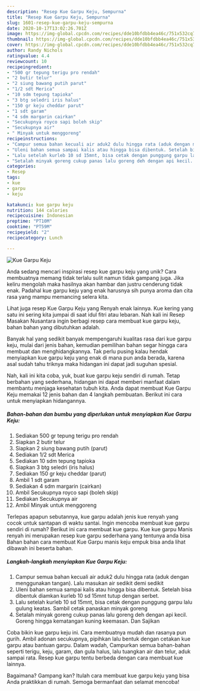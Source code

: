 ```yaml
---
description: "Resep Kue Garpu Keju, Sempurna"
title: "Resep Kue Garpu Keju, Sempurna"
slug: 1601-resep-kue-garpu-keju-sempurna
date: 2020-10-17T13:02:26.701Z
image: https://img-global.cpcdn.com/recipes/dde10bfdbb4ea46c/751x532cq70/kue-garpu-keju-foto-resep-utama.jpg
thumbnail: https://img-global.cpcdn.com/recipes/dde10bfdbb4ea46c/751x532cq70/kue-garpu-keju-foto-resep-utama.jpg
cover: https://img-global.cpcdn.com/recipes/dde10bfdbb4ea46c/751x532cq70/kue-garpu-keju-foto-resep-utama.jpg
author: Randy Nichols
ratingvalue: 4.4
reviewcount: 10
recipeingredient:
- "500 gr tepung terigu pro rendah"
- "2 butir telur"
- "2 siung bawang putih parut"
- "1/2 sdt Merica"
- "10 sdm tepung tapioka"
- "3 btg seledri iris halus"
- "150 gr keju cheddar parut"
- "1 sdt garam"
- "4 sdm margarin cairkan"
- "Secukupnya royco sapi boleh skip"
- "Secukupnya air"
- " Minyak untuk menggoreng"
recipeinstructions:
- "Campur semua bahan kecuali air aduk2 dulu hingga rata (aduk dengan menggunakan tangan). Lalu masukan air sedikit demi sedikit"
- "Uleni bahan semua sampai kalis atau hingga bisa dibentuk. Setelah bisa dibentuk diamkan kurleb 10 sd 15mnt tutup dengan serbet."
- "Lalu setelah kurleb 10 sd 15mnt, bisa cetak dengan punggung garpu lalu gulung keatas. Sambil cetak panaskan minyak goreng"
- "Setalah minyak goreng cukup panas lalu goreng deh dengan api kecil. Goreng hingga kematangan kuning keemasan. Dan Sajikan"
categories:
- Resep
tags:
- kue
- garpu
- keju

katakunci: kue garpu keju 
nutrition: 144 calories
recipecuisine: Indonesian
preptime: "PT10M"
cooktime: "PT59M"
recipeyield: "2"
recipecategory: Lunch

---
```



![Kue Garpu Keju](https://img-global.cpcdn.com/recipes/dde10bfdbb4ea46c/751x532cq70/kue-garpu-keju-foto-resep-utama.jpg)

Anda sedang mencari inspirasi resep kue garpu keju yang unik? Cara membuatnya memang tidak terlalu sulit namun tidak gampang juga. Jika keliru mengolah maka hasilnya akan hambar dan justru cenderung tidak enak. Padahal kue garpu keju yang enak harusnya sih punya aroma dan cita rasa yang mampu memancing selera kita.

Lihat juga resep Kue Garpu Keju yang Renyah enak lainnya. Kue kering yang satu ini sering kita jumpai di saat idul fitri atau lebaran. Nah kali ini Resep Masakan Nusantara ingin berbagi resep cara membuat kue garpu keju, bahan bahan yang dibutuhkan adalah.

Banyak hal yang sedikit banyak mempengaruhi kualitas rasa dari kue garpu keju, mulai dari jenis bahan, kemudian pemilihan bahan segar hingga cara membuat dan menghidangkannya. Tak perlu pusing kalau hendak menyiapkan kue garpu keju yang enak di mana pun anda berada, karena asal sudah tahu triknya maka hidangan ini dapat jadi suguhan spesial.


Nah, kali ini kita coba, yuk, buat kue garpu keju sendiri di rumah. Tetap berbahan yang sederhana, hidangan ini dapat memberi manfaat dalam membantu menjaga kesehatan tubuh kita. Anda dapat membuat Kue Garpu Keju memakai 12 jenis bahan dan 4 langkah pembuatan. Berikut ini cara untuk menyiapkan hidangannya.

<!--inarticleads1-->

##### Bahan-bahan dan bumbu yang diperlukan untuk menyiapkan Kue Garpu Keju:

1. Sediakan 500 gr tepung terigu pro rendah
1. Siapkan 2 butir telur
1. Siapkan 2 siung bawang putih (parut)
1. Sediakan 1/2 sdt Merica
1. Sediakan 10 sdm tepung tapioka
1. Siapkan 3 btg seledri (iris halus)
1. Sediakan 150 gr keju cheddar (parut)
1. Ambil 1 sdt garam
1. Sediakan 4 sdm margarin (cairkan)
1. Ambil Secukupnya royco sapi (boleh skip)
1. Sediakan Secukupnya air
1. Ambil  Minyak untuk menggoreng


Terlepas apapun sebutannya, kue garpu adalah jenis kue renyah yang cocok untuk santapan di waktu santai. Ingin mencoba membuat kue garpu sendiri di rumah? Berikut ini cara membuat kue garpu. Kue kue garpu Manis renyah ini merupakan resep kue garpu sederhana yang tentunya anda bisa Bahan bahan cara membuat Kue Garpu manis keju empuk bisa anda lihat dibawah ini beserta bahan. 

<!--inarticleads2-->

##### Langkah-langkah menyiapkan Kue Garpu Keju:

1. Campur semua bahan kecuali air aduk2 dulu hingga rata (aduk dengan menggunakan tangan). Lalu masukan air sedikit demi sedikit
1. Uleni bahan semua sampai kalis atau hingga bisa dibentuk. Setelah bisa dibentuk diamkan kurleb 10 sd 15mnt tutup dengan serbet.
1. Lalu setelah kurleb 10 sd 15mnt, bisa cetak dengan punggung garpu lalu gulung keatas. Sambil cetak panaskan minyak goreng
1. Setalah minyak goreng cukup panas lalu goreng deh dengan api kecil. Goreng hingga kematangan kuning keemasan. Dan Sajikan


Coba bikin kue garpu keju ini. Cara membuatnya mudah dan rasanya pun gurih. Ambil adonan secukupnya, pipihkan lalu bentuk dengan cetakan kue garpu atau bantuan garpu. Dalam wadah, Campurkan semua bahan-bahan seperti terigu, keju, garam, dan gula halus, lalu tuangkan air dan telur, aduk sampai rata. Resep kue garpu tentu berbeda dengan cara membuat kue lainnya. 

Bagaimana? Gampang kan? Itulah cara membuat kue garpu keju yang bisa Anda praktikkan di rumah. Semoga bermanfaat dan selamat mencoba!

